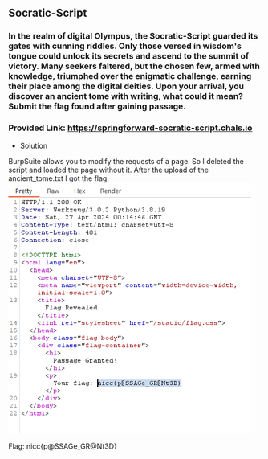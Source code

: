 ## Socratic-Script

### In the realm of digital Olympus, the Socratic-Script guarded its gates with cunning riddles. Only those versed in wisdom's tongue could unlock its secrets and ascend to the summit of victory. Many seekers faltered, but the chosen few, armed with knowledge, triumphed over the enigmatic challenge, earning their place among the digital deities. Upon your arrival, you discover an ancient tome with writing, what could it mean? Submit the flag found after gaining passage.
### Provided Link: https://springforward-socratic-script.chals.io

- Solution

BurpSuite allows you to modify the requests of a page. So I deleted the script and loaded the page without it. After the upload of the ancient_tome.txt I got the flag.
![photo](./Photo1.png)

Flag: nicc{p@SSAGe_GR@Nt3D}